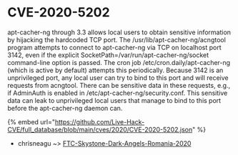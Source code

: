 # CVE-2020-5202

apt-cacher-ng through 3.3 allows local users to obtain sensitive information by hijacking the hardcoded TCP port. The /usr/lib/apt-cacher-ng/acngtool program attempts to connect to apt-cacher-ng via TCP on localhost port 3142, even if the explicit SocketPath=/var/run/apt-cacher-ng/socket command-line option is passed. The cron job /etc/cron.daily/apt-cacher-ng (which is active by default) attempts this periodically. Because 3142 is an unprivileged port, any local user can try to bind to this port and will receive requests from acngtool. There can be sensitive data in these requests, e.g., if AdminAuth is enabled in /etc/apt-cacher-ng/security.conf. This sensitive data can leak to unprivileged local users that manage to bind to this port before the apt-cacher-ng daemon can.

{% embed url="https://github.com/Live-Hack-CVE/full_database/blob/main/cves/2020/CVE-2020-5202.json" %}


* chrisneagu ~> [FTC-Skystone-Dark-Angels-Romania-2020](https://www.alice-snow.ru/2020/database/cve-2020-5202/ftc-skystone-dark-angels-romania-2020-chrisneagu)